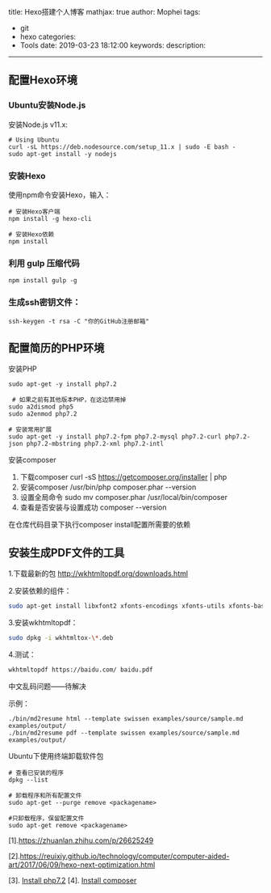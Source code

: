 title: Hexo搭建个人博客
mathjax: true
author: Mophei
tags:
  - git
  - hexo
categories:
  - Tools
date: 2019-03-23 18:12:00
keywords:
description:
---
## 配置Hexo环境
### Ubuntu安装Node.js

安装Node.js v11.x:
```shell
# Using Ubuntu
curl -sL https://deb.nodesource.com/setup_11.x | sudo -E bash -
sudo apt-get install -y nodejs
```

### 安装Hexo
使用npm命令安装Hexo，输入：
```
# 安装Hexo客户端
npm install -g hexo-cli

# 安装Hexo依赖
npm install
```

### 利用 gulp 压缩代码
```
npm install gulp -g
```

### 生成ssh密钥文件：
```
ssh-keygen -t rsa -C "你的GitHub注册邮箱"
```

## 配置简历的PHP环境

安装PHP

    sudo apt-get -y install php7.2
    
     # 如果之前有其他版本PHP，在这边禁用掉
    sudo a2dismod php5
    sudo a2enmod php7.2
    
    # 安装常用扩展
    sudo apt-get -y install php7.2-fpm php7.2-mysql php7.2-curl php7.2-json php7.2-mbstring php7.2-xml php7.2-intl

安装composer

1. 下载composer
       curl -sS https://getcomposer.org/installer | php
2. 安装composer
       /usr/bin/php composer.phar --version
3. 设置全局命令
       sudo mv composer.phar /usr/local/bin/composer
4. 查看是否安装与设置成功
       composer --version

在仓库代码目录下执行composer install配置所需要的依赖

## 安装生成PDF文件的工具 
1.下载最新的包 http://wkhtmltopdf.org/downloads.html

2.安装依赖的组件：
```bash
sudo apt-get install libxfont2 xfonts-encodings xfonts-utils xfonts-base xfonts-75dpi
```
3.安装wkhtmltopdf：

```bash
sudo dpkg -i wkhtmltox-\*.deb
```

4.测试：

```bash
wkhtmltopdf https://baidu.com/ baidu.pdf
```

中文乱码问题——待解决

示例：

    ./bin/md2resume html --template swissen examples/source/sample.md examples/output/
    ./bin/md2resume pdf --template swissen examples/source/sample.md examples/output/





Ubuntu下使用终端卸载软件包

    # 查看已安装的程序
    dpkg --list
    
    # 卸载程序和所有配置文件
    sudo apt-get --purge remove <packagename>
    
    #只卸载程序，保留配置文件
    sudo apt-get remove <packagename>



[1].https://zhuanlan.zhihu.com/p/26625249

[2].https://reuixiy.github.io/technology/computer/computer-aided-art/2017/06/09/hexo-next-optimization.html

[3]. [Install php7.2](https://blog.csdn.net/qq_16885135/article/details/79747045)
[4]. [Install composer](https://blog.csdn.net/meitesiluyuan/article/details/58588963)